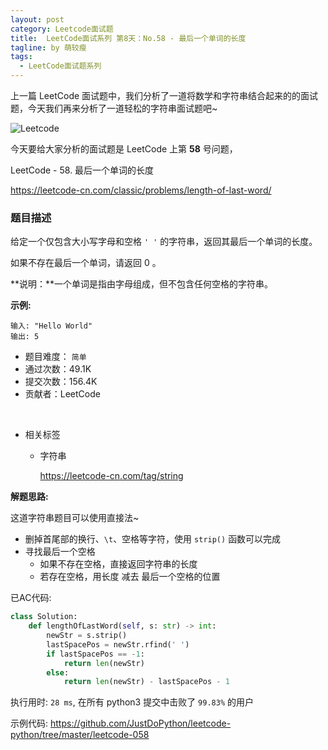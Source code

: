 ```yaml
---
layout: post
category: Leetcode面试题
title:  LeetCode面试系列 第8天：No.58 - 最后一个单词的长度
tagline: by 萌较瘦
tags: 
  - LeetCode面试题系列
---
```


上一篇 LeetCode 面试题中，我们分析了一道将数学和字符串结合起来的的面试题，今天我们再来分析了一道轻松的字符串面试题吧~

<!--more-->

![Leetcode](//cdn.jsdelivr.net/gh/yanglr/yanglr.github.io/assets/images/public/LeetCode.png)

今天要给大家分析的面试题是 LeetCode 上第 **58** 号问题，

LeetCode -  58. 最后一个单词的长度

<https://leetcode-cn.com/classic/problems/length-of-last-word/>

### 题目描述

给定一个仅包含大小写字母和空格 `' '` 的字符串，返回其最后一个单词的长度。

如果不存在最后一个单词，请返回 0 。

**说明：**一个单词是指由字母组成，但不包含任何空格的字符串。

**示例:**

```
输入: "Hello World"
输出: 5
```

- 题目难度： `简单`
- 通过次数：49.1K
- 提交次数：156.4K
- 贡献者：LeetCode

<br>

- 相关标签 

  - 字符串

    <https://leetcode-cn.com/tag/string>

**解题思路:**

这道字符串题目可以使用直接法~

- 删掉首尾部的换行、`\t`、空格等字符，使用 `strip()` 函数可以完成
- 寻找最后一个空格
  - 如果不存在空格，直接返回字符串的长度
  - 若存在空格，用长度 减去 最后一个空格的位置

已AC代码:

```python
class Solution:
    def lengthOfLastWord(self, s: str) -> int: 
        newStr = s.strip()       
        lastSpacePos = newStr.rfind(' ')
        if lastSpacePos == -1:
            return len(newStr)
        else:
            return len(newStr) - lastSpacePos - 1
```

执行用时: `28 ms`, 在所有 python3 提交中击败了 `99.83%` 的用户

示例代码: <https://github.com/JustDoPython/leetcode-python/tree/master/leetcode-058>
